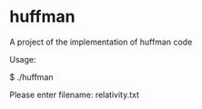 # huffman
A project of the implementation of huffman code

Usage:

$ ./huffman

Please enter filename: relativity.txt
